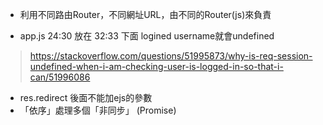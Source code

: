 * 利用不同路由Router，不同網址URL，由不同的Router(js)來負責

* app.js 24:30 放在 32:33 下面 logined username就會undefined
> https://stackoverflow.com/questions/51995873/why-is-req-session-undefined-when-i-am-checking-user-is-logged-in-so-that-i-can/51996086
* res.redirect 後面不能加ejs的參數
* 「依序」處理多個「非同步」 (Promise)